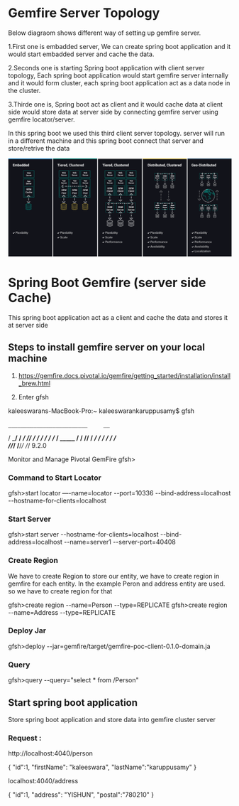 # Gemfire Server Topology
Below diagraom shows different way of setting up gemfire server.

1.First one is embadded server, We can create spring boot application and it would start embadded server and cache the data.

2.Seconds one is starting Spring boot application with client server topology, Each spring boot application would start gemfire server internally and it would form cluster, each spring boot application act as a data node in the cluster.

3.Thirde one is, Spring boot act as client and it would cache data at client side would store data at server side by connecting gemfire server using gemfire locator/server. 

In this spring boot we used this third  client server topology. server will run in a different machine and this spring boot connect that server and store/retrive the data

![Apache Geode Grafana Dashboards](./doc/gemfire-marchitecture-diagram.png)

# Spring Boot Gemfire (server side Cache)

This spring boot application act as a client and cache the data and stores it at server side 

## Steps to install gemfire server on your local machine
 1. https://gemfire.docs.pivotal.io/gemfire/getting_started/installation/install_brew.html

 2. Enter gfsh


kaleeswarans-MacBook-Pro:~ kaleeswarankaruppusamy$ gfsh

    _________________________     __
   / _____/ ______/ ______/ /____/ /
  / /  __/ /___  /_____  / _____  / 
 / /__/ / ____/  _____/ / /    / /  
/______/_/      /______/_/    /_/    9.2.0


Monitor and Manage Pivotal GemFire
gfsh>

### Command to Start Locator

gfsh>start locator —-name=locator --port=10336 --bind-address=localhost --hostname-for-clients=localhost 

### Start Server

gfsh>start server --hostname-for-clients=localhost --bind-address=localhost --name=server1 --server-port=40408

### Create Region
We have to create Region to store our entity, we have to create region in gemfire for each entity.
In the example Peron and address entity are used. so we have to create region for that

gfsh>create region --name=Person --type=REPLICATE
gfsh>create region --name=Address --type=REPLICATE

### Deploy Jar

gfsh>deploy --jar=<PROJECT PATH>gemfire/target/gemfire-poc-client-0.1.0-domain.ja

### Query

gfsh>query --query="select * from /Person"


## Start spring boot application

Store spring boot application and store data into gemfire cluster server

### Request :

http://localhost:4040/person

{
	"id":1,
	"firstName": "kaleeswara",
	"lastName":"karuppusamy"
}



localhost:4040/address

{
	"id":1,
	"address": "YISHUN",
	"postal":"780210"
}




